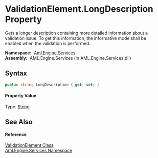 ValidationElement.LongDescription Property
==========================================
Gets a longer description containing more detailed information about a validation issue. To get this information, the informative mode shall be enabled when the validation is performed.

  **Namespace:**  [Aml.Engine.Services][1]  
  **Assembly:**  AML.Engine.Services (in AML.Engine.Services.dll)

Syntax
------

```csharp
public string LongDescription { get; set; }
```

#### Property Value
Type: [String][2]

See Also
--------

#### Reference
[ValidationElement Class][3]  
[Aml.Engine.Services Namespace][1]  

[1]: ../README.md
[2]: https://docs.microsoft.com/dotnet/api/system.string
[3]: README.md
[4]: https://www.automationml.org
[5]: ../../icons/logoShade.png